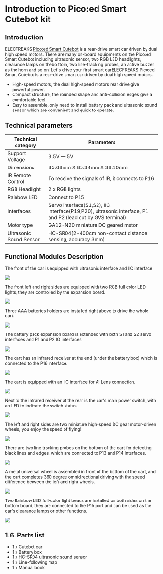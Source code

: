 # Introduction to Pico:ed Smart Cutebot kit
## Introduction
ELECFREAKS [Pico:ed Smart Cutebot](https://www.elecfreaks.com/elecfreaks-pico-ed-smart-cutebot-kit-without-pico-ed-board.html)  is a rear-drive smart car driven by dual high speed motors.
There are many on-board equipments on the Pico:ed Smart Cutebot including ultrasonic sensor, two RGB LED headlights, clearance lamps on thebo ttom, two line-tracking probes, an active buzzer as the horn and so on! Let's drive your first smart carELECFREAKS Pico:ed Smart Cutebot is a rear-drive smart car driven by dual high speed motors.

-  High-speed motors, the dual high-speed motors rear drive give powerful power.
-  Compact structure, the rounded shape and anti-collision edges give a comfortable feel.
- Easy to assemble, only need to install battery pack and ultrasonic sound sensor which are convenient and quick to operate.

## Technical parameters

| **Technical category** | **Parameters** |
| --- | --- |
| Support Voltage | 3.5V — 5V |
| Dimensions | 85.68mm X 85.34mm X 38.10mm |
| IR Remote Control | To receive the signals of IR, it connects to P16 |
| RGB Headlight | 2 x RGB lights |
| Rainbow LED | Connect to P15 |
| Interfaces | Servo interface(S1,S2), IIC interface(P19,P20), ultrasonic interface, P1 and P2 (lead out by GVS terminal) |
| Motor type | GA12-N20 miniature DC geared motor |
| Ultrasonic Sound Sensor | HC-SR04(2-400cm non-contact distance sensing, accuracy 3mm) |

## Functional Modules Description
The front of the car is equipped with ultrasonic interface and IIC interface

![](./images/pico-cutebot-01.png)

The front left and right sides are equipped with two RGB full color LED lights, they are controlled by the expansion board.

![](./images/pico-cutebot-02.png)

Three AAA batteries holders are installed right above to drive the whole cart.

![](./images/pico-cutebot-03.png)

The battery pack expansion board is extended with both S1 and S2 servo interfaces and P1 and P2 IO interfaces.

![](./images/pico-cutebot-04.png)

The cart has an infrared receiver at the end (under the battery box) which is connected to the P16 interface.

![](./images/pico-cutebot-05.png)

The cart is equipped with an IIC interface for AI Lens connection.

![](./images/pico-cutebot-06.png)

Next to the infrared receiver at the rear is the car's main power switch, with an LED to indicate the switch status.

![](./images/pico-cutebot-07.png)

The left and right sides are two miniature high-speed DC gear motor-driven wheels, you enjoy the speed of flying!

![](./images/pico-cutebot-08.png)

There are two line trscking probes on the bottom of the cart for detecting black lines and edges, which are connected to P13 and P14 interfaces.

![](./images/pico-cutebot-09.png)

A metal universal wheel is assembled in front of the bottom of the cart, and the cart completes 360 degree omnidirectional driving with the speed difference between the left and right wheels.

![](./images/pico-cutebot-10.png)

Two Rainbow LED full-color light beads are installed on both sides on the bottom board, they are connected to the P15 port and can be used as the car's clearance lamps or other functions.

![](./images/pico-)

## 1.6. Parts list

- 1 x Cutebot car
- 1 x Battery box
- 1 x HC-SR04 ultrasonic sound sensor 
- 1 x Line-following map
- 1 x Manual book
